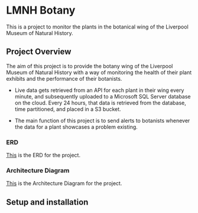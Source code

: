 # LMNH Botany

This is a project to monitor the plants in the botanical wing of the Liverpool Museum of Natural History.

## Project Overview

The aim of this project is to provide the botany wing of the Liverpool Museum of Natural History with a way of monitoring the health of their plant exhibits and the performance of their botanists.

- Live data gets retrieved from an API for each plant in their wing every minute, and subsequently uploaded to a Microsoft SQL Server database on the cloud. Every 24 hours, that data is retrieved from the database, time partitioned, and placed in a S3 bucket. 

- The main function of this project is to send alerts to botanists whenever the data for a plant showcases a problem existing.

### ERD

[This](https://drawsql.app/teams/sigma-labs-48/diagrams/lmnh-plant-monitoring-erd) is the ERD for the project.

### Architecture Diagram

[This](https://drive.google.com/file/d/1mZlL1wmiBq8zzDn8J-LasMqriC8zffMf/view?usp=sharing) is the Architecture Diagram for the project.

## Setup and installation